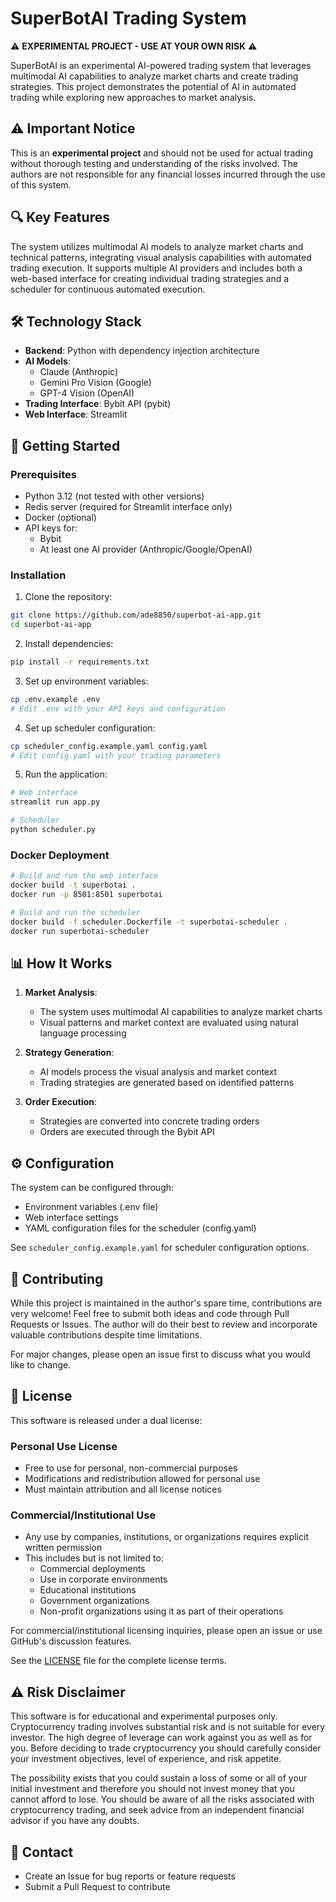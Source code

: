 # SuperBotAI Trading System

⚠️ **EXPERIMENTAL PROJECT - USE AT YOUR OWN RISK** ⚠️

SuperBotAI is an experimental AI-powered trading system that leverages multimodal AI capabilities to analyze market charts and create trading strategies. This project demonstrates the potential of AI in automated trading while exploring new approaches to market analysis.

## ⚠️ Important Notice

This is an **experimental project** and should not be used for actual trading without thorough testing and understanding of the risks involved. The authors are not responsible for any financial losses incurred through the use of this system.

## 🔍 Key Features

The system utilizes multimodal AI models to analyze market charts and technical patterns, integrating visual analysis capabilities with automated trading execution. It supports multiple AI providers and includes both a web-based interface for creating individual trading strategies and a scheduler for continuous automated execution.

## 🛠 Technology Stack

- **Backend**: Python with dependency injection architecture
- **AI Models**: 
  - Claude (Anthropic)
  - Gemini Pro Vision (Google)
  - GPT-4 Vision (OpenAI)
- **Trading Interface**: Bybit API (pybit)
- **Web Interface**: Streamlit

## 🚀 Getting Started

### Prerequisites

- Python 3.12 (not tested with other versions)
- Redis server (required for Streamlit interface only)
- Docker (optional)
- API keys for:
  - Bybit
  - At least one AI provider (Anthropic/Google/OpenAI)

### Installation

1. Clone the repository:
```bash
git clone https://github.com/ade8850/superbot-ai-app.git
cd superbot-ai-app
```

2. Install dependencies:
```bash
pip install -r requirements.txt
```

3. Set up environment variables:
```bash
cp .env.example .env
# Edit .env with your API keys and configuration
```

4. Set up scheduler configuration:
```bash
cp scheduler_config.example.yaml config.yaml
# Edit config.yaml with your trading parameters
```

5. Run the application:
```bash
# Web interface
streamlit run app.py

# Scheduler
python scheduler.py
```

### Docker Deployment

```bash
# Build and run the web interface
docker build -t superbotai .
docker run -p 8501:8501 superbotai

# Build and run the scheduler
docker build -f scheduler.Dockerfile -t superbotai-scheduler .
docker run superbotai-scheduler
```

## 📊 How It Works

1. **Market Analysis**:
   - The system uses multimodal AI capabilities to analyze market charts
   - Visual patterns and market context are evaluated using natural language processing

2. **Strategy Generation**:
   - AI models process the visual analysis and market context
   - Trading strategies are generated based on identified patterns

3. **Order Execution**:
   - Strategies are converted into concrete trading orders
   - Orders are executed through the Bybit API

## ⚙️ Configuration

The system can be configured through:
- Environment variables (.env file)
- Web interface settings
- YAML configuration files for the scheduler (config.yaml)

See `scheduler_config.example.yaml` for scheduler configuration options.

## 🤝 Contributing

While this project is maintained in the author's spare time, contributions are very welcome! Feel free to submit both ideas and code through Pull Requests or Issues. The author will do their best to review and incorporate valuable contributions despite time limitations.

For major changes, please open an issue first to discuss what you would like to change.

## 📜 License

This software is released under a dual license:

### Personal Use License
- Free to use for personal, non-commercial purposes
- Modifications and redistribution allowed for personal use
- Must maintain attribution and all license notices

### Commercial/Institutional Use
- Any use by companies, institutions, or organizations requires explicit written permission
- This includes but is not limited to:
  - Commercial deployments
  - Use in corporate environments
  - Educational institutions
  - Government organizations
  - Non-profit organizations using it as part of their operations

For commercial/institutional licensing inquiries, please open an issue or use GitHub's discussion features.

See the [LICENSE](LICENSE) file for the complete license terms.

## ⚠️ Risk Disclaimer

This software is for educational and experimental purposes only. Cryptocurrency trading involves substantial risk and is not suitable for every investor. The high degree of leverage can work against you as well as for you. Before deciding to trade cryptocurrency you should carefully consider your investment objectives, level of experience, and risk appetite.

The possibility exists that you could sustain a loss of some or all of your initial investment and therefore you should not invest money that you cannot afford to lose. You should be aware of all the risks associated with cryptocurrency trading, and seek advice from an independent financial advisor if you have any doubts.

## 📧 Contact

- Create an Issue for bug reports or feature requests
- Submit a Pull Request to contribute